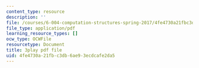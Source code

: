 ```yaml
---
content_type: resource
description: ''
file: /courses/6-004-computation-structures-spring-2017/4fe4730a21fbc3db6ae93ecdcafe2da5_AlT3zLxcHmw.pdf
file_type: application/pdf
learning_resource_types: []
ocw_type: OCWFile
resourcetype: Document
title: 3play pdf file
uid: 4fe4730a-21fb-c3db-6ae9-3ecdcafe2da5
---
```

